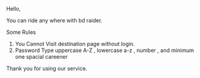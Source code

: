 Hello,

You can ride any where with bd raider.

Some Rules

1. You Cannot Visit destination page without login.
2. Password Type  uppercase A-Z , lowercase a-z , number , and minimum one spacial careener

Thank you for using our service.